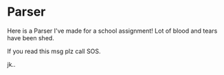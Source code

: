 # Parser

Here is a Parser I've made for a school assignment!
Lot of blood and tears have been shed.

If you read this msg plz call SOS.

jk..
